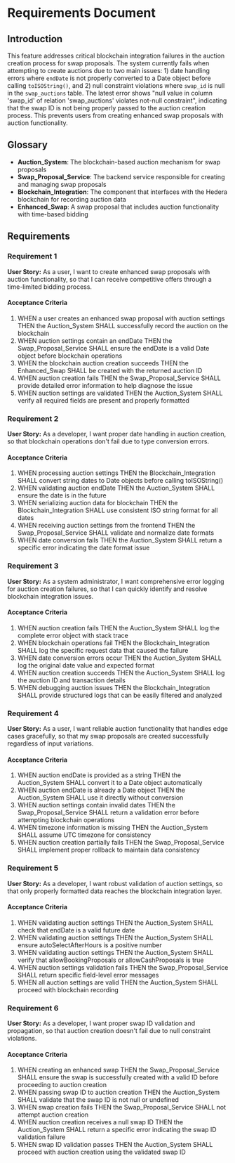 # Requirements Document

## Introduction

This feature addresses critical blockchain integration failures in the auction creation process for swap proposals. The system currently fails when attempting to create auctions due to two main issues: 1) date handling errors where `endDate` is not properly converted to a Date object before calling `toISOString()`, and 2) null constraint violations where `swap_id` is null in the `swap_auctions` table. The latest error shows "null value in column 'swap_id' of relation 'swap_auctions' violates not-null constraint", indicating that the swap ID is not being properly passed to the auction creation process. This prevents users from creating enhanced swap proposals with auction functionality.

## Glossary

- **Auction_System**: The blockchain-based auction mechanism for swap proposals
- **Swap_Proposal_Service**: The backend service responsible for creating and managing swap proposals
- **Blockchain_Integration**: The component that interfaces with the Hedera blockchain for recording auction data
- **Enhanced_Swap**: A swap proposal that includes auction functionality with time-based bidding

## Requirements

### Requirement 1

**User Story:** As a user, I want to create enhanced swap proposals with auction functionality, so that I can receive competitive offers through a time-limited bidding process.

#### Acceptance Criteria

1. WHEN a user creates an enhanced swap proposal with auction settings THEN the Auction_System SHALL successfully record the auction on the blockchain
2. WHEN auction settings contain an endDate THEN the Swap_Proposal_Service SHALL ensure the endDate is a valid Date object before blockchain operations
3. WHEN the blockchain auction creation succeeds THEN the Enhanced_Swap SHALL be created with the returned auction ID
4. WHEN auction creation fails THEN the Swap_Proposal_Service SHALL provide detailed error information to help diagnose the issue
5. WHEN auction settings are validated THEN the Auction_System SHALL verify all required fields are present and properly formatted

### Requirement 2

**User Story:** As a developer, I want proper date handling in auction creation, so that blockchain operations don't fail due to type conversion errors.

#### Acceptance Criteria

1. WHEN processing auction settings THEN the Blockchain_Integration SHALL convert string dates to Date objects before calling toISOString()
2. WHEN validating auction endDate THEN the Auction_System SHALL ensure the date is in the future
3. WHEN serializing auction data for blockchain THEN the Blockchain_Integration SHALL use consistent ISO string format for all dates
4. WHEN receiving auction settings from the frontend THEN the Swap_Proposal_Service SHALL validate and normalize date formats
5. WHEN date conversion fails THEN the Auction_System SHALL return a specific error indicating the date format issue

### Requirement 3

**User Story:** As a system administrator, I want comprehensive error logging for auction creation failures, so that I can quickly identify and resolve blockchain integration issues.

#### Acceptance Criteria

1. WHEN auction creation fails THEN the Auction_System SHALL log the complete error object with stack trace
2. WHEN blockchain operations fail THEN the Blockchain_Integration SHALL log the specific request data that caused the failure
3. WHEN date conversion errors occur THEN the Auction_System SHALL log the original date value and expected format
4. WHEN auction creation succeeds THEN the Auction_System SHALL log the auction ID and transaction details
5. WHEN debugging auction issues THEN the Blockchain_Integration SHALL provide structured logs that can be easily filtered and analyzed

### Requirement 4

**User Story:** As a user, I want reliable auction functionality that handles edge cases gracefully, so that my swap proposals are created successfully regardless of input variations.

#### Acceptance Criteria

1. WHEN auction endDate is provided as a string THEN the Auction_System SHALL convert it to a Date object automatically
2. WHEN auction endDate is already a Date object THEN the Auction_System SHALL use it directly without conversion
3. WHEN auction settings contain invalid dates THEN the Swap_Proposal_Service SHALL return a validation error before attempting blockchain operations
4. WHEN timezone information is missing THEN the Auction_System SHALL assume UTC timezone for consistency
5. WHEN auction creation partially fails THEN the Swap_Proposal_Service SHALL implement proper rollback to maintain data consistency

### Requirement 5

**User Story:** As a developer, I want robust validation of auction settings, so that only properly formatted data reaches the blockchain integration layer.

#### Acceptance Criteria

1. WHEN validating auction settings THEN the Auction_System SHALL check that endDate is a valid future date
2. WHEN validating auction settings THEN the Auction_System SHALL ensure autoSelectAfterHours is a positive number
3. WHEN validating auction settings THEN the Auction_System SHALL verify that allowBookingProposals or allowCashProposals is true
4. WHEN auction settings validation fails THEN the Swap_Proposal_Service SHALL return specific field-level error messages
5. WHEN all auction settings are valid THEN the Auction_System SHALL proceed with blockchain recording

### Requirement 6

**User Story:** As a developer, I want proper swap ID validation and propagation, so that auction creation doesn't fail due to null constraint violations.

#### Acceptance Criteria

1. WHEN creating an enhanced swap THEN the Swap_Proposal_Service SHALL ensure the swap is successfully created with a valid ID before proceeding to auction creation
2. WHEN passing swap ID to auction creation THEN the Auction_System SHALL validate that the swap ID is not null or undefined
3. WHEN swap creation fails THEN the Swap_Proposal_Service SHALL not attempt auction creation
4. WHEN auction creation receives a null swap ID THEN the Auction_System SHALL return a specific error indicating the swap ID validation failure
5. WHEN swap ID validation passes THEN the Auction_System SHALL proceed with auction creation using the validated swap ID